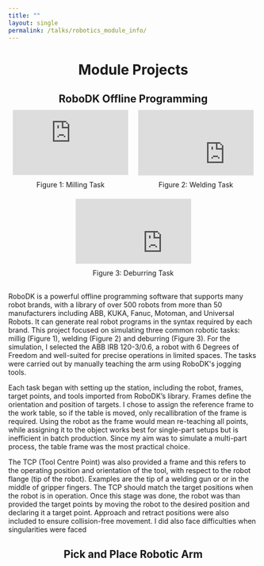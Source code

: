 ```yaml
---
title: ""
layout: single
permalink: /talks/robotics_module_info/
---
```


<!--Page Title-->
<h1 style="text-align: center;">Module Projects</h1>

<!--RoboDK Work Section-->
<h2 style="text-align: center; margin-bottom: 0.5em;">RoboDK Offline Programming</h2>

<div style="display: flex; gap: 20px; justify-content: center; align-items: flex-start; flex-wrap: wrap;">

  <!-- Milling Video -->
  <div style="width: 233px;">
    <div style="position: relative; padding-bottom: 56.25%; height: 0; overflow: hidden;">
      <iframe
        width="350" height="197" 
        src="https://www.youtube.com/embed/-H2SYbATgDw"
        frameborder="0"
        allow="accelerometer; autoplay; clipboard-write; encrypted-media; gyroscope; picture-in-picture"
        allowfullscreen
        style="position: absolute; top:0; left:0; width:100%; height:100%; border: none;">
      </iframe>
    </div>
    <span style="display: block; text-align: center; margin-top: 10px;">Figure 1: Milling Task</span>
  </div>

  <!-- Welding Video -->
  <div style="width: 233px;">
    <div style="position: relative; padding-bottom: 56.25%; height: 0; overflow: hidden;">
      <iframe 
        width="350" height="197" 
        src="https://www.youtube.com/embed/Zbuuk0audX0" 
        frameborder="0"
        allow="accelerometer; autoplay; clipboard-write; encrypted-media; gyroscope; picture-in-picture; web-share"
        allowfullscreen
        style="border: none;">
      </iframe>
    </div>
    <span style="display: block; text-align: center; margin-top: 10px;">Figure 2: Welding Task</span>
  </div>

  <!-- Deburring Video -->
  <div style="width: 233px;">
    <div style="position: relative; padding-bottom: 56.25%; height: 0; overflow: hidden;">
      <iframe 
        width="350" height="197" 
        src="https://www.youtube.com/embed/Zm06OF7Cao0" 
        frameborder="0"
        allow="accelerometer; autoplay; clipboard-write; encrypted-media; gyroscope; picture-in-picture; web-share"
        allowfullscreen
        style="border: none;">
      </iframe>
    </div>
    <span style="display: block; text-align: center; margin-top: 10px;">Figure 3: Deburring Task</span>
  </div>

</div>

<p style="margin-top: 30px; font-size: 14px;">
RoboDK is a powerful offline programming software that supports many robot brands, with a library of over 500 robots from more than 50 manufacturers including ABB, KUKA, Fanuc, Motoman, and Universal Robots. It can generate real robot programs in the syntax required by each brand. This project focused on simulating three common robotic tasks: millig (Figure 1), welding (Figure 2) and deburring (Figure 3). For the simulation, I selected the ABB IRB 120-3/0.6, a robot with 6 Degrees of Freedom and well-suited for precise operations in limited spaces. The tasks were carried out by manually teaching the arm using RoboDK's jogging tools.
</p>

<p style="font-size: 14px;">
Each task began with setting up the station, including the robot, frames, target points, and tools imported from RoboDK’s library. Frames define the orientation and position of targets. I chose to assign the reference frame to the work table, so if the table is moved, only recallibration of the frame is required. Using the robot as the frame would mean re-teaching all points, while assigning it to the object works best for single-part setups but is inefficient in batch production. Since my aim was to simulate a multi-part process, the table frame was the most practical choice.
</p>

<p style="font-size: 14px;">
The TCP (Tool Centre Point) was also provided a frame and this refers to the operating position and orientation of the tool, with respect to the robot flange (tip of the robot). Examples are the tip of a welding gun or or in the middle of gripper fingers. The TCP should match the target positions when the robot is in operation. Once this stage was done, the robot was than provided the target points by moving the robot to the desired position and declaring it a target point. Approach and retract positions were also included to ensure collision-free movement. I did also face difficulties when singularities were faced 
</p>


<h2 style="text-align: center; margin-bottom: 0.5em;">Pick and Place Robotic Arm</h2>
